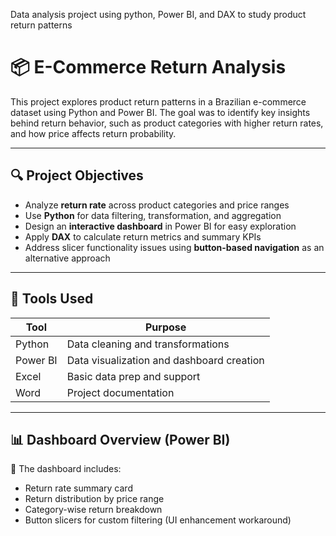 Data analysis project using python, Power BI, and DAX to study product return patterns

# 📦 E-Commerce Return Analysis

This project explores product return patterns in a Brazilian e-commerce dataset using Python and Power BI. The goal was to identify key insights behind return behavior, such as product categories with higher return rates, and how price affects return probability.

---

## 🔍 Project Objectives

- Analyze **return rate** across product categories and price ranges  
- Use **Python** for data filtering, transformation, and aggregation  
- Design an **interactive dashboard** in Power BI for easy exploration  
- Apply **DAX** to calculate return metrics and summary KPIs  
- Address slicer functionality issues using **button-based navigation** as an alternative approach

---

## 🧰 Tools Used

| Tool        | Purpose                         |
|-------------|----------------------------------|
| Python      | Data cleaning and transformations |
| Power BI    | Data visualization and dashboard creation |
| Excel       | Basic data prep and support       |
| Word        | Project documentation             |

---

## 📊 Dashboard Overview (Power BI)

📌 The dashboard includes:
- Return rate summary card  
- Return distribution by price range  
- Category-wise return breakdown  
- Button slicers for custom filtering (UI enhancement workaround)

